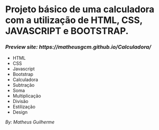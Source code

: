 <h1>Projeto básico de uma calculadora com a utilização de HTML, CSS, JAVASCRIPT e BOOTSTRAP.</h1>

<h3><i>Preview site: https://matheusgcm.github.io/Calculadora/</i></h3>

<ul>
  <li>HTML</li>
  <li>CSS</li>
  <li>Javascript</li>
  <li>Bootstrap</li>
  <li>Calculadora</li>
  <li>Subtração</li>
  <li>Soma</li>
  <li>Multiplicação</li>
  <li>Divisão</li>
  <li>Estilização</li>
  <li>Design</li>
</ul>

<i>By: Matheus Guilherme</i>
